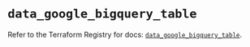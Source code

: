 # `data_google_bigquery_table`

Refer to the Terraform Registry for docs: [`data_google_bigquery_table`](https://registry.terraform.io/providers/hashicorp/google/6.40.0/docs/data-sources/bigquery_table).
